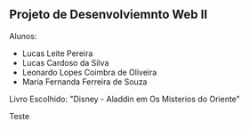 ## Projeto de Desenvolviemnto Web II 

Alunos: 
- Lucas Leite Pereira
- Lucas Cardoso da Silva
- Leonardo Lopes Coimbra de Oliveira
- Maria Fernanda Ferreira de Souza

Livro Escolhido: "Disney - Aladdin em Os Misterios do Oriente"

Teste
